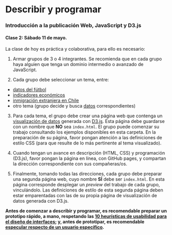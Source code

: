 # Describir y programar

### Introducción a la publicación Web, JavaScript y D3.js

#### Clase 2: Sábado 11 de mayo.

La clase de hoy es práctica y colaborativa, para ello es necesario:

1. Armar grupos de 3 o 4 integrantes. Se recomienda que en cada grupo haya alguien que tenga un dominio intermedio o avanzado de JavaScript.

2. Cada grupo debe seleccionar un tema, entre: 

- [datos del fútbol](https://profesorfaco.github.io/describir-programar/sabbath/futbol.html)
- [indicadores económicos](https://profesorfaco.github.io/describir-programar/sabbath/economia.html)
- [inmigración extranjera en Chile](https://profesorfaco.github.io/describir-programar/sabbath/futbol.html)
- otro tema (grupo decide y busca [datos](https://www.gapminder.org/data/) correspondientes)

3. Para cada tema, el grupo debe crear una página web que contenga un [visualización de datos](http://www.visual-literacy.org/periodic_table/periodic_table.html) generada con [D3.js](https://d3js.org/). Esta página debe guardarse con un nombre que **NO** sea `index.html`. El grupo puede comenzar su trabajo consultando los ejemplos disponibles en esta carpeta. En la preparación de su página, favor pongan atención a las definiciones de estilo CSS (para que resulte de lo más pertinente al tema visualizado).

4. Cuando tengan un avance en descripción (HTML, CSS) y programación (D3.js), favor pongan la página en línea, con GitHub pages, y compartan la dirección correspondiente con sus compañeras/os.

5. Finalmente, tomando todas las direcciones, cada grupo debe preparar una segunda página web, cuyo nombre **SÍ** debe ser `index.html`. En esta página corresponde desplegar un *preview* del trabajo de cada grupo, vinculándolo. Las definiciones de estilo de esta segunda página deben estar emparentadas con las de su propia página de visualización de datos generada con D3.js.

**Antes de comenzar a describir y programar, es recomendable preparar un prototipo rápido, a mano, respetando las [10 heurísticas de usabilidad para el diseño de interfaces](https://www.nngroup.com/articles/ten-usability-heuristics/); y, antes de prototipar, es recomendable [especular respecto de un usuario específico](https://uxmag.com/articles/using-proto-personas-for-executive-alignment).**
